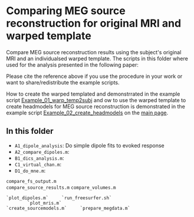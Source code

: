 # Comparing MEG source reconstruction for original MRI and warped template

Compare MEG source reconstruction results using the subject's original MRI and an individualsed warped template. The scripts in this folder where used for the analysis presented in the following paper:

<ref>

Please cite the reference above if you use the procedure in your work or want to share/redistribute the example scripts.

How to create the warped templated and demonstrrated in the example script [Example_01_warp_temp2subj](https://github.com/mcvinding/warpimg/blob/main/example_01_warp_temp2subj.m) and ow to use the warped template to create headmodels for MEG source reconstruction is demonstrated in the example script [Example_02_create_headmodels](https://github.com/mcvinding/warpimg/blob/main/example_02_create_headmodels.m) on the [main page](https://github.com/mcvinding/warpimg).

## In this folder
* `A1_dipole_analysis`: Do simple dipole fits to evoked response
* `A2_compare_dipoles.m`:
* `B1_dics_analysis.m`: 
* `C1_virtual_chan.m`:
* `D1_do_mne.m`:

`compare_fs_output.m`       
`compare_source_results.m`
`compare_volumes.m`



    `plot_dipoles.m`     `run_freesurfer.sh`
            `plot_mris.m`
    `create_sourcemodels.m`     `prepare_megdata.m`

